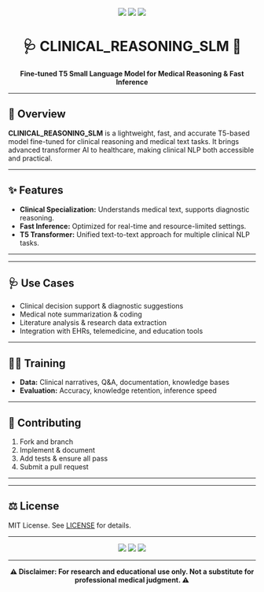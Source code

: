 <!-- Badges -->
<p align="center">
  <img src="https://img.shields.io/badge/AI-Clinical%20Reasoning-blueviolet?style=for-the-badge" />
  <img src="https://img.shields.io/badge/Model-T5%20Base%20SLM-ff69b4?style=for-the-badge" />
  <img src="https://img.shields.io/badge/Domain-Healthcare-brightgreen?style=for-the-badge" />
</p>

<h1 align="center">🩺 CLINICAL_REASONING_SLM 🧠</h1>
<p align="center"><b>
Fine-tuned T5 Small Language Model for Medical Reasoning & Fast Inference
</b></p>

---

## 🌟 Overview

**CLINICAL_REASONING_SLM** is a lightweight, fast, and accurate T5-based model fine-tuned for clinical reasoning and medical text tasks. It brings advanced transformer AI to healthcare, making clinical NLP both accessible and practical.

---

## ✨ Features

- **Clinical Specialization:** Understands medical text, supports diagnostic reasoning.
- **Fast Inference:** Optimized for real-time and resource-limited settings.
- **T5 Transformer:** Unified text-to-text approach for multiple clinical NLP tasks.

---


---

## 🩺 Use Cases

- Clinical decision support & diagnostic suggestions
- Medical note summarization & coding
- Literature analysis & research data extraction
- Integration with EHRs, telemedicine, and education tools

---

## 🧑‍⚕️ Training

- **Data:** Clinical narratives, Q&A, documentation, knowledge bases
- **Evaluation:** Accuracy, knowledge retention, inference speed

---

## 🤝 Contributing

1. Fork and branch
2. Implement & document
3. Add tests & ensure all pass
4. Submit a pull request

---


---

## ⚖️ License

MIT License. See [LICENSE](LICENSE) for details.

---

<p align="center">
  <img src="https://img.shields.io/badge/Built%20with-PyTorch-orange?style=flat-square"/>
  <img src="https://img.shields.io/badge/Powered%20by-Transformers-764abc?style=flat-square"/>
  <img src="https://img.shields.io/badge/Healthcare%20AI-Ready-blue?style=flat-square"/>
</p>

---

<p align="center">
  <b>⚠️ Disclaimer: For research and educational use only. Not a substitute for professional medical judgment. ⚠️</b>
</p>
